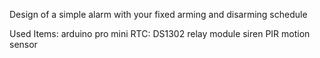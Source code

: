 Design of a simple alarm with your fixed arming and disarming schedule

Used Items:
arduino pro mini
RTC: DS1302
relay module
siren
PIR motion sensor
